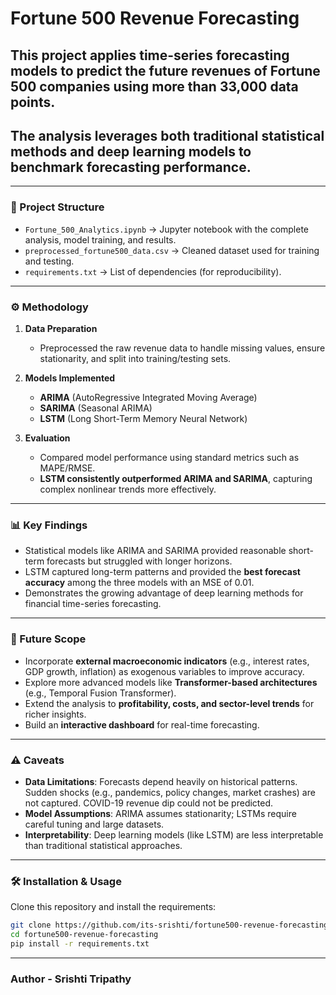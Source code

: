 # Fortune 500 Revenue Forecasting
## This project applies **time-series forecasting models** to predict the future revenues of Fortune 500 companies using more than **33,000 data points**. 
## The analysis leverages both traditional statistical methods and deep learning models to benchmark forecasting performance.  

---

### 📂 Project Structure
- `Fortune_500_Analytics.ipynb` → Jupyter notebook with the complete analysis, model training, and results.
- `preprocessed_fortune500_data.csv` → Cleaned dataset used for training and testing.
- `requirements.txt` → List of dependencies (for reproducibility).

---

### ⚙️ Methodology
1. **Data Preparation**  
   - Preprocessed the raw revenue data to handle missing values, ensure stationarity, and split into training/testing sets.  

2. **Models Implemented**  
   - **ARIMA** (AutoRegressive Integrated Moving Average)  
   - **SARIMA** (Seasonal ARIMA)  
   - **LSTM** (Long Short-Term Memory Neural Network)  

3. **Evaluation**  
   - Compared model performance using standard metrics such as MAPE/RMSE.  
   - **LSTM consistently outperformed ARIMA and SARIMA**, capturing complex nonlinear trends more effectively.  

---

### 📊 Key Findings
- Statistical models like ARIMA and SARIMA provided reasonable short-term forecasts but struggled with longer horizons.  
- LSTM captured long-term patterns and provided the **best forecast accuracy** among the three models with an MSE of 0.01.  
- Demonstrates the growing advantage of deep learning methods for financial time-series forecasting.  

---

### 🚀 Future Scope
- Incorporate **external macroeconomic indicators** (e.g., interest rates, GDP growth, inflation) as exogenous variables to improve accuracy.  
- Explore more advanced models like **Transformer-based architectures** (e.g., Temporal Fusion Transformer).  
- Extend the analysis to **profitability, costs, and sector-level trends** for richer insights.  
- Build an **interactive dashboard** for real-time forecasting.  

---

### ⚠️ Caveats
- **Data Limitations**: Forecasts depend heavily on historical patterns. Sudden shocks (e.g., pandemics, policy changes, market crashes) are not captured. COVID-19 revenue dip could not be predicted.
- **Model Assumptions**: ARIMA assumes stationarity; LSTMs require careful tuning and large datasets.  
- **Interpretability**: Deep learning models (like LSTM) are less interpretable than traditional statistical approaches.  

---

### 🛠️ Installation & Usage
Clone this repository and install the requirements:
```bash
git clone https://github.com/its-srishti/fortune500-revenue-forecasting.git
cd fortune500-revenue-forecasting
pip install -r requirements.txt
```

---

### Author - Srishti Tripathy
